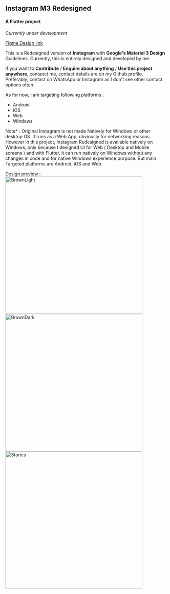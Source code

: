 ## Instagram M3 Redesigned
#### A Flutter project
*Currently under development*

[Figma Design link](https://www.figma.com/file/F4b8moLStOKWqxYNdkV4o4/Instagram-(-M3-Redesigned-)?type=design&node-id=599%3A3245&mode=design&t=q77Ht4m4iaf7yEPA-1)

This is a Redesigned version of **Instagram** with **Google's Material 3 Design** Guidelines.
Currently, this is entirely designed and developed by me.

If you want to **Contribute** / **Enquire about anything** / **Use this project anywhere**, contanct me, contact details are on my Github profile.
Preferably, contact on WhatsApp or Instagram as I don't see other contact options often.

As for now, I am targeting following platforms :
- Android
- iOS
- Web
- Windows

Note* : Original Instagram is not made Natively for Windows or other desktop OS. It runs as a Web App, obviously for networking reasons. However in this project, Instagram Redesigned is available natively on Windows, only because I designed UI for Web ( Desktop and Mobile screens ) and with Flutter, it can run natively on Windows without any changes in code and for native Windows experience purpose. But main Targeted platforms are Android, iOS and Web.

Design preview :
<img width="428" alt="BrownLight" src="https://github.com/crystalarcus/Instagram-M3-Redesigned/assets/150055488/21db5d1c-3121-4584-8222-b12681df454d">
<img width="428" alt="BrownDark" src="https://github.com/crystalarcus/Instagram-M3-Redesigned/assets/150055488/33eb16d8-8741-47bb-8ea5-892418967076">
<img width="428" alt="Stories" src="https://github.com/crystalarcus/Instagram-M3-Redesigned/assets/150055488/c0cdfc1a-85be-482e-8633-6082ac68842b">


